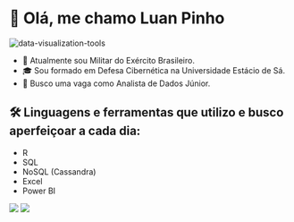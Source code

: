 # 👋 Olá, me chamo Luan Pinho
![data-visualization-tools](https://github.com/luanrpinho/luanrpinho/assets/156137815/143e10c5-d1b4-4117-a4b5-7aa484687422)


- 🔰  Atualmente sou Militar do Exército Brasileiro.
- 🎓 Sou formado em Defesa Cibernética na Universidade Estácio de Sá.
- 👀 Busco uma vaga como Analista de Dados Júnior.

## 🛠️ Linguagens e ferramentas que utilizo e busco aperfeiçoar a cada dia:
- R
- SQL
- NoSQL (Cassandra)
- Excel
- Power BI


<div>
<a href = "luanrpinho@gmail.com"><img loading="lazy" src="https://img.shields.io/badge/Gmail-D14836?style=for-the-badge&logo=gmail&logoColor=white" target="_blank"></a>
<a href="https://www.linkedin.com/in/luanrpinho" target="_blank"><img loading="lazy" src="https://img.shields.io/badge/-LinkedIn-%230077B5?style=for-the-badge&logo=linkedin&logoColor=white" target="_blank"></a>
</div>

<!---
luanrpinho/luanrpinho is a ✨ special ✨ repository because its `README.md` (this file) appears on your GitHub profile.
You can click the Preview link to take a look at your changes.
--->
